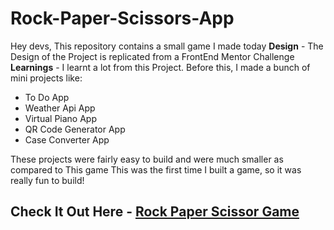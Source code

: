 # Rock-Paper-Scissors-App
Hey devs, 
This repository contains a small game I made today
**Design** - The Design of the Project is replicated from a FrontEnd Mentor Challenge
**Learnings** - I learnt a lot from this Project. Before this, I made a bunch of mini projects like:
- To Do App
- Weather Api App
- Virtual Piano App
- QR Code Generator App
- Case Converter App

These projects were fairly easy to build and were much smaller as compared to This game
This was the first time I built a game, so it was really fun to build!
## Check It Out Here - [Rock Paper Scissor Game](https://rock-paper-scissors-krish4856.netlify.app/)

